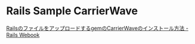 # Rails Sample CarrierWave

[RailsのファイルをアップロードするgemのCarrierWaveのインストール方法 \- Rails Webook](http://ruby-rails.hatenadiary.com/entry/20141015/1413300088)
